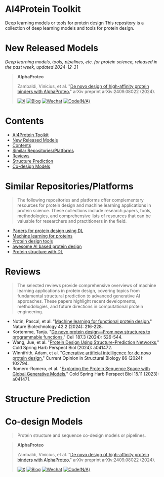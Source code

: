 # AI4Protein Toolkit
Deep learning models or tools for protein design
This repository is a collection of deep learning models and tools for protein design.

# New Released Models
*Deep learning models, tools, pipelines, etc. for protein science, released in the past week, updated 2024-12-31*

> **AlphaProteo**
> 
> Zambaldi, Vinicius, et al. "[De novo design of high-affinity protein binders with AlphaProteo.](https://arxiv.org/abs/2409.08022)" arXiv preprint arXiv:2409.08022 (2024).
> 
> [![X](https://img.shields.io/badge/post-black?logo=X)](https://x.com/GoogleDeepMind/status/1831710991475777823)
> [![Blog](https://img.shields.io/badge/Blog-tv_green)](https://deepmind.google/discover/blog/alphaproteo-generates-novel-proteins-for-biology-and-health-research/)
> [![Wechat](https://img.shields.io/badge/Wechat-gray?logo=wechat)](https://mp.weixin.qq.com/s/2E6ZqURgR7f6loGW-gv1eA)
> [![Code(N/A)](https://img.shields.io/badge/Code(N%2FA)-salmon)]()


# Contents
- [AI4Protein Toolkit](#ai4protein-toolkit)
- [New Released Models](#new-released-models)
- [Contents](#contents)
- [Similar Repositories/Platforms](#similar-repositoriesplatforms)
- [Reviews](#reviews)
- [Structure Prediction](#structure-prediction)
- [Co-design Models](#co-design-models)


# Similar Repositories/Platforms
> The following repositories and platforms offer complementary resources for protein design and machine learning applications in protein science. These collections include research papers, tools, methodologies, and comprehensive lists of resources that can be valuable for researchers and practitioners in the field.
- [Papers for protein design using DL](https://github.com/Peldom/papers_for_protein_design_using_DL?tab=readme-ov-file)
- [Machine learning for proteins](https://github.com/yangkky/Machine-learning-for-proteins)
- [Protein design tools](https://github.com/hefeda/design_tools/blob/main/README.md)
- [awesome AI based protein design](https://github.com/opendilab/awesome-AI-based-protein-design)
- [Protein structure with DL](https://github.com/Yang-J-LIN/ProteinStructureWithDL)


# Reviews
> The selected reviews provide comprehensive overviews of machine learning applications in protein design, covering topics from fundamental structural prediction to advanced generative AI approaches. These papers highlight recent developments, methodologies, and future directions in computational protein engineering.

- Notin, Pascal, et al. "[Machine learning for functional protein design.](https://www.nature.com/articles/s41587-024-02127-0)" Nature Biotechnology 42.2 (2024): 216-228.
- Kortemme, Tanja. "[De novo protein design—From new structures to programmable functions.](https://www.sciencedirect.com/science/article/pii/S0092867423014022)" Cell 187.3 (2024): 526-544.
- Wang, Jue, et al. "[Protein Design Using Structure-Prediction Networks.](https://cshperspectives.cshlp.org/content/16/7/a041472.long)" Cold Spring Harb Perspect Biol (2024): a041472.
- Winnifrith, Adam, et al. "[Generative artificial intelligence for de novo protein design.](https://www.sciencedirect.com/science/article/pii/S0959440X24000216)" Current Opinion in Structural Biology 86 (2024): 102794.
- Romero-Romero, et al. "[Exploring the Protein Sequence Space with Global Generative Models.](https://cshperspectives.cshlp.org/content/15/11/a041471.long)" Cold Spring Harb Perspect Biol 15.11 (2023): a041471.



# Structure Prediction


# Co-design Models
> Protein structure and sequence co-design models or pipelines.

> **AlphaProteo**
> 
> Zambaldi, Vinicius, et al. "[De novo design of high-affinity protein binders with AlphaProteo.](https://arxiv.org/abs/2409.08022)" arXiv preprint arXiv:2409.08022 (2024).
> 
> [![X](https://img.shields.io/badge/post-black?logo=X)](https://x.com/GoogleDeepMind/status/1831710991475777823)
> [![Blog](https://img.shields.io/badge/Blog-tv_green)](https://deepmind.google/discover/blog/alphaproteo-generates-novel-proteins-for-biology-and-health-research/)
> [![Wechat](https://img.shields.io/badge/Wechat-gray?logo=wechat)](https://mp.weixin.qq.com/s/2E6ZqURgR7f6loGW-gv1eA)
> [![Code(N/A)](https://img.shields.io/badge/Code(N%2FA)-salmon)](.)

